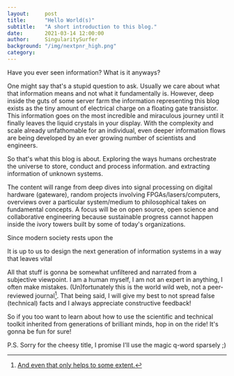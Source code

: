 ```yaml
---
layout:     post
title:      "Hello World(s)"
subtitle:   "A short introduction to this blog."
date:       2021-03-14 12:00:00
author:     SingularitySurfer
background: "/img/nextpnr_high.png"
category:
---
```


Have you ever seen information? What is it anyways?

<!-- What is it anyways? What can we do with it? -->
<!-- Questions asked by the utterly deranged!! -->

One might say that's a stupid question to ask. Usually we care about what that information means and not what it fundamentally is.
However, deep inside the guts of some server farm the information representing this blog exists as the tiny amount of electrical charge on a floating gate transistor. This information goes on the most incredible and miraculous journey until it finally leaves the liquid crystals in your display. With the complexity and scale already unfathomable for an individual, even deeper information flows are being developed by an ever growing number of scientists and engineers.

<!-- However, if you start to dig a bit into how our current and future machines make this information flow, you will come across some of the weirdest and most wonderful stuff you can find in this world. -->
<!-- Ofc there are other interesting things like life that also processes information in crazy ways! -->

So that's what this blog is about. Exploring the ways humans orchestrate the universe to store, conduct and process information. and extracting information of unknown systems.

The content will range from deep dives into signal processing on digital hardware (gateware), random projects involving FPGAs/lasers/computers, overviews over a particular system/medium to philosophical takes on fundamental concepts. A focus will be on open source, open science and collaborative engineering because sustainable progress cannot happen inside the ivory towers built by some of today's organizations.

 Since modern society rests upon the

It is up to us to design the next generation of information systems in a way that leaves vital

All that stuff is gonna be somewhat unfiltered and narrated from a subjective viewpoint. I am a human myself, I am not an expert in anything, I often make mistakes. (Un)fortunately this is the world wild web, not a peer-reviewed journal[^1]. That being said, I will give my best to not spread false (technical) facts and I always appreciate constructive feedback!

So if you too want to learn about how to use the scientific and technical toolkit inherited from generations of brilliant minds, hop in on the ride! It's gonna be fun for sure!

P.S. Sorry for the cheesy title, I promise I'll use the magic q-word sparsely ;)

[^1]: [And even that only helps to some extent.](https://www.ncbi.nlm.nih.gov/pmc/articles/PMC1182327/)

<!--
Well, here is some: A cheesy blog post titled "Hello World(s)".

Wow, what a creative way to start a blog! Not really, but it's just too good of a line to not not use it.
Because


- CATCHEN!!!
- was kommt?
- welche art?
- open source stuff
- hype
- not for physicists and software engineers
- sometimes hardcore ecplicit engineering (signal processing) content
- sometimes rants about awesome topics

- DISCLAIMER I am human and wrong most of the time (just like much of the published research)
- this is the internet. no peer review process!
- i try to be responsible and not too misleading -->
